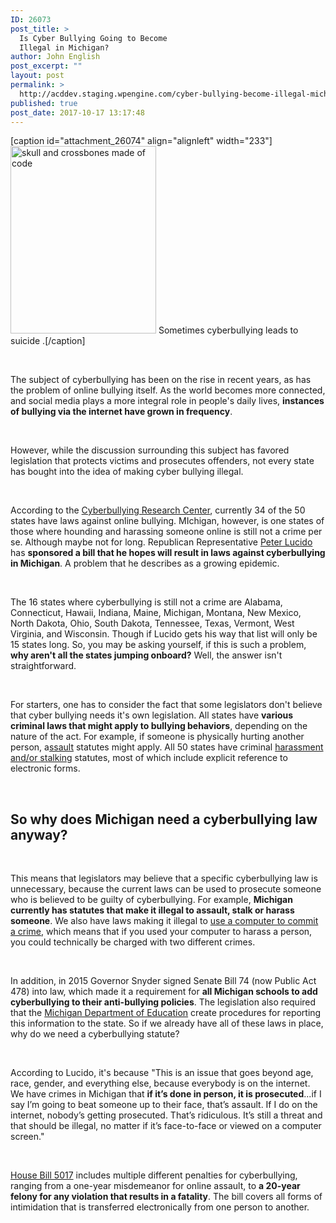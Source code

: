 ```yaml
---
ID: 26073
post_title: >
  Is Cyber Bullying Going to Become
  Illegal in Michigan?
author: John English
post_excerpt: ""
layout: post
permalink: >
  http://acddev.staging.wpengine.com/cyber-bullying-become-illegal-michigan.html
published: true
post_date: 2017-10-17 13:17:48
---
```

[caption id="attachment_26074" align="alignleft" width="233"]<img class="size-medium wp-image-26074" src="http://acddev.staging.wpengine.com/wp-content/uploads/2017/10/skull-and-crossbones-1518822_1280-233x300.jpg" alt="skull and crossbones made of code" width="233" height="300" /> Sometimes cyberbullying leads to suicide .[/caption]

&nbsp;

<span style="font-weight: 400;">The subject of cyberbullying has been on the rise in recent years, as has the problem of online bullying itself. As the world becomes more connected, and social media plays a more integral role in people's daily lives, </span><b>instances of bullying via the internet have grown in frequency</b><span style="font-weight: 400;">. </span>

&nbsp;

<span style="font-weight: 400;">However, while the discussion surrounding this subject has favored legislation that protects victims and prosecutes offenders, not every state has bought into the idea of making cyber bullying illegal.</span>

&nbsp;

<span style="font-weight: 400;">According to the </span><a href="https://cyberbullying.org/" target="_blank" rel="noopener"><span style="font-weight: 400;">Cyberbullying Research Center</span></a><span style="font-weight: 400;">, currently 34 of the 50 states have laws against online bullying. MIchigan, however, is one states of those where hounding and harassing someone online is still not a crime per se. Although maybe not for long. Republican Representative </span><a href="http://gophouse.org/representatives/southeast/lucido/" target="_blank" rel="noopener"><span style="font-weight: 400;">Peter Lucido</span></a><span style="font-weight: 400;"> has </span><b>sponsored a bill that he hopes will result in laws against cyberbullying in Michigan</b><span style="font-weight: 400;">. A problem that he describes as a growing epidemic.</span>

&nbsp;

<span style="font-weight: 400;">The 16 states where cyberbullying is still not a crime are Alabama, Connecticut, Hawaii, Indiana, Maine, Michigan, Montana, New Mexico, North Dakota, Ohio, South Dakota, Tennessee, Texas, Vermont, West Virginia, and Wisconsin. Though if Lucido gets his way that list will only be 15 states long. So, you may be asking yourself, if this is such a problem, </span><b>why aren't all the states jumping onboard?</b><span style="font-weight: 400;"> Well, the answer isn't straightforward.</span>

&nbsp;

<span style="font-weight: 400;">For starters, one has to consider the fact that some legislators don't believe that cyber bullying needs it's own legislation. All states have </span><b>various criminal laws that might apply to bullying behaviors</b><span style="font-weight: 400;">, depending on the nature of the act. For example, if someone is physically hurting another person, a</span><a href="https://acddev.staging.wpengine.com/assault-charges.html"><span style="font-weight: 400;">ssault</span></a><span style="font-weight: 400;"> statutes might apply. All 50 states have criminal </span><a href="https://acddev.staging.wpengine.com/protection-orders.html"><span style="font-weight: 400;">harassment and/or stalking</span></a><span style="font-weight: 400;"> statutes, most of which include explicit reference to electronic forms. </span>

&nbsp;
<h2>So why does Michigan need a cyberbullying law anyway?</h2>
&nbsp;

<span style="font-weight: 400;">This means that legislators may believe that a specific cyberbullying law is unnecessary, because the current laws can be used to prosecute someone who is believed to be guilty of cyberbullying. For example, </span><b>Michigan currently has statutes that make it illegal to assault, stalk or harass someone</b><span style="font-weight: 400;">. We also have laws making it illegal to </span><a href="https://acddev.staging.wpengine.com/use-of-a-computer-to-commit-a-crime-in-michigan-criminal-defense-attorneys.html"><span style="font-weight: 400;">use a computer to commit a crime</span></a><span style="font-weight: 400;">, which means that if you used your computer to harass a person, you could technically be charged with two different crimes. </span>

&nbsp;

<span style="font-weight: 400;">In addition, in 2015 Governor Snyder signed Senate Bill 74 (now Public Act 478) into law, which made it a requirement for </span><b>all Michigan schools to add cyberbullying to their anti-bullying policies</b><span style="font-weight: 400;">. The legislation also required that the </span><a href="http://www.michigan.gov/mde/" target="_blank" rel="noopener"><span style="font-weight: 400;">Michigan Department of Education</span></a><span style="font-weight: 400;"> create procedures for reporting this information to the state. So if we already have all of these laws in place, why do we need a cyberbullying statute?</span>

&nbsp;

<span style="font-weight: 400;">According to Lucido, it's because "This is an issue that goes beyond age, race, gender, and everything else, because everybody is on the internet. We have crimes in Michigan that </span><b>if it’s done in person, it is prosecuted</b><span style="font-weight: 400;">...if I say I’m going to beat someone up to their face, that’s assault. If I do on the internet, nobody’s getting prosecuted. That’s ridiculous. It’s still a threat and that should be illegal, no matter if it’s face-to-face or viewed on a computer screen."</span>

&nbsp;

<a href="http://www.legislature.mi.gov/(S(iduec45ewvydfy1toesipiqb))/mileg.aspx?page=getobject&amp;objectname=2017-HB-5017"><span style="font-weight: 400;">House Bill 5017</span></a><span style="font-weight: 400;"> includes multiple different penalties for cyberbullying, ranging from a one-year misdemeanor for online assault, to </span><b>a 20-year felony for any violation that results in a fatality</b><span style="font-weight: 400;">. The bill covers all forms of intimidation that is transferred electronically from one person to another.</span>

&nbsp;